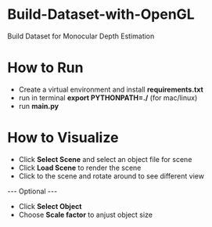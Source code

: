 # Build-Dataset-with-OpenGL
Build Dataset for Monocular Depth Estimation 

# How to Run
- Create a virtual environment and install **requirements.txt**
- run in terminal **export PYTHONPATH=./** (for mac/linux)
- run **main.py**

# How to Visualize 
- Click **Select Scene** and select an object file for scene
- Click **Load Scene** to render the scene
- Click to the scene and rotate around to see different view

--- Optional ---
- Click **Select Object**
- Choose **Scale factor** to anjust object size
